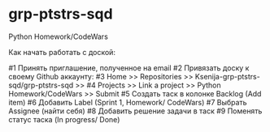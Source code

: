 # grp-ptstrs-sqd
Python Homework/CodeWars

Как начать работать с доской:

#1 Принять приглашение, полученное на email
#2 Привязать доску к своему Github аккаунту:
#3 Home >> Repositories >> Ksenija-grp-ptstrs-sqd/grp-ptstrs-sqd >>
#4 Projects >> Link a project >> Python Homework/CodeWars >> Submit
#5 Создать таск в колонке Backlog (Add item)
#6 Добавить Label (Sprint 1, Homework/ CodeWars)
#7 Выбрать Assignee (найти себя)
#8 Добавить решение задачи в таск
#9 Поменять статус таска (In progress/ Done)

